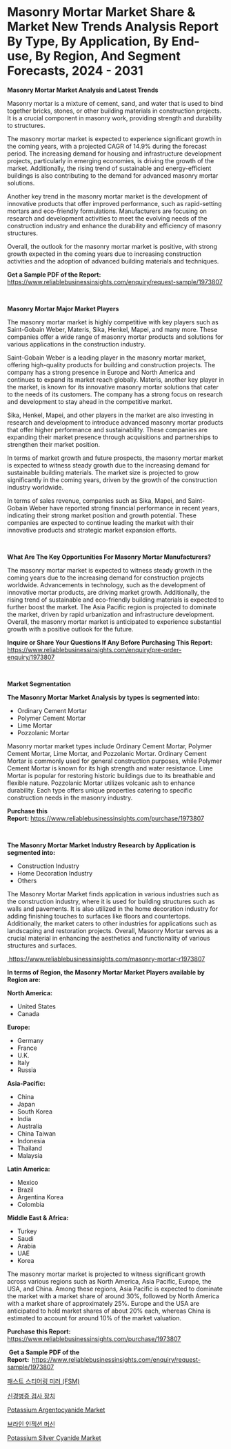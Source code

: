 <p><h1>Masonry Mortar Market Share & Market New Trends Analysis Report By Type, By Application, By End-use, By Region, And Segment Forecasts, 2024 - 2031</h1></p><p><strong>Masonry Mortar Market Analysis and Latest Trends</strong></p>
<p><p>Masonry mortar is a mixture of cement, sand, and water that is used to bind together bricks, stones, or other building materials in construction projects. It is a crucial component in masonry work, providing strength and durability to structures.</p><p>The masonry mortar market is expected to experience significant growth in the coming years, with a projected CAGR of 14.9% during the forecast period. The increasing demand for housing and infrastructure development projects, particularly in emerging economies, is driving the growth of the market. Additionally, the rising trend of sustainable and energy-efficient buildings is also contributing to the demand for advanced masonry mortar solutions.</p><p>Another key trend in the masonry mortar market is the development of innovative products that offer improved performance, such as rapid-setting mortars and eco-friendly formulations. Manufacturers are focusing on research and development activities to meet the evolving needs of the construction industry and enhance the durability and efficiency of masonry structures.</p><p>Overall, the outlook for the masonry mortar market is positive, with strong growth expected in the coming years due to increasing construction activities and the adoption of advanced building materials and techniques.</p></p>
<p><strong>Get a Sample PDF of the Report:&nbsp;</strong> <a href="https://www.reliablebusinessinsights.com/enquiry/request-sample/1973807">https://www.reliablebusinessinsights.com/enquiry/request-sample/1973807</a></p>
<p>&nbsp;</p>
<p><strong>Masonry Mortar Major Market Players</strong></p>
<p><p>The masonry mortar market is highly competitive with key players such as Saint-Gobain Weber, Materis, Sika, Henkel, Mapei, and many more. These companies offer a wide range of masonry mortar products and solutions for various applications in the construction industry.</p><p>Saint-Gobain Weber is a leading player in the masonry mortar market, offering high-quality products for building and construction projects. The company has a strong presence in Europe and North America and continues to expand its market reach globally. Materis, another key player in the market, is known for its innovative masonry mortar solutions that cater to the needs of its customers. The company has a strong focus on research and development to stay ahead in the competitive market.</p><p>Sika, Henkel, Mapei, and other players in the market are also investing in research and development to introduce advanced masonry mortar products that offer higher performance and sustainability. These companies are expanding their market presence through acquisitions and partnerships to strengthen their market position.</p><p>In terms of market growth and future prospects, the masonry mortar market is expected to witness steady growth due to the increasing demand for sustainable building materials. The market size is projected to grow significantly in the coming years, driven by the growth of the construction industry worldwide.</p><p>In terms of sales revenue, companies such as Sika, Mapei, and Saint-Gobain Weber have reported strong financial performance in recent years, indicating their strong market position and growth potential. These companies are expected to continue leading the market with their innovative products and strategic market expansion efforts.</p></p>
<p>&nbsp;</p>
<p><strong>What Are The Key Opportunities For Masonry Mortar Manufacturers?</strong></p>
<p><p>The masonry mortar market is expected to witness steady growth in the coming years due to the increasing demand for construction projects worldwide. Advancements in technology, such as the development of innovative mortar products, are driving market growth. Additionally, the rising trend of sustainable and eco-friendly building materials is expected to further boost the market. The Asia Pacific region is projected to dominate the market, driven by rapid urbanization and infrastructure development. Overall, the masonry mortar market is anticipated to experience substantial growth with a positive outlook for the future.</p></p>
<p><strong>Inquire or Share Your Questions If Any Before Purchasing This Report:</strong> <a href="https://www.reliablebusinessinsights.com/enquiry/pre-order-enquiry/1973807">https://www.reliablebusinessinsights.com/enquiry/pre-order-enquiry/1973807</a></p>
<p>&nbsp;</p>
<p><strong>Market Segmentation</strong></p>
<p><strong>The Masonry Mortar Market Analysis by types is segmented into:</strong></p>
<p><ul><li>Ordinary Cement Mortar</li><li>Polymer Cement Mortar</li><li>Lime Mortar</li><li>Pozzolanic Mortar</li></ul></p>
<p><p>Masonry mortar market types include Ordinary Cement Mortar, Polymer Cement Mortar, Lime Mortar, and Pozzolanic Mortar. Ordinary Cement Mortar is commonly used for general construction purposes, while Polymer Cement Mortar is known for its high strength and water resistance. Lime Mortar is popular for restoring historic buildings due to its breathable and flexible nature. Pozzolanic Mortar utilizes volcanic ash to enhance durability. Each type offers unique properties catering to specific construction needs in the masonry industry.</p></p>
<p><strong>Purchase this Report:&nbsp;</strong><a href="https://www.reliablebusinessinsights.com/purchase/1973807">https://www.reliablebusinessinsights.com/purchase/1973807</a></p>
<p>&nbsp;</p>
<p><strong>The Masonry Mortar Market Industry Research by Application is segmented into:</strong></p>
<p><ul><li>Construction Industry</li><li>Home Decoration Industry</li><li>Others</li></ul></p>
<p><p>The Masonry Mortar Market finds application in various industries such as the construction industry, where it is used for building structures such as walls and pavements. It is also utilized in the home decoration industry for adding finishing touches to surfaces like floors and countertops. Additionally, the market caters to other industries for applications such as landscaping and restoration projects. Overall, Masonry Mortar serves as a crucial material in enhancing the aesthetics and functionality of various structures and surfaces.</p></p>
<p><a href="https://www.reliablebusinessinsights.com/masonry-mortar-r1973807">&nbsp;https://www.reliablebusinessinsights.com/masonry-mortar-r1973807</a></p>
<p><strong>In terms of Region, the Masonry Mortar Market Players available by Region are:</strong></p>
<p>
    <p> <strong> North America: </strong>
        <ul>
            <li>United States</li>
            <li>Canada</li>
        </ul>
        </p> 
    <p> <strong> Europe: </strong>
        <ul>
            <li>Germany</li>
            <li>France</li>
            <li>U.K.</li>
            <li>Italy</li>
            <li>Russia</li>
        </ul>
        </p> 
    <p> <strong> Asia-Pacific: </strong>
        <ul>
            <li>China</li>
            <li>Japan</li>
            <li>South Korea</li>
            <li>India</li>
            <li>Australia</li>
            <li>China Taiwan</li>
            <li>Indonesia</li>
            <li>Thailand</li>
            <li>Malaysia</li>
        </ul>
        </p> 
    <p> <strong> Latin America: </strong>
        <ul>
            <li>Mexico</li>
            <li>Brazil</li>
            <li>Argentina Korea</li>
            <li>Colombia</li>
        </ul>
        </p> 
    <p> <strong> Middle East & Africa: </strong>
        <ul>
            <li>Turkey</li>
            <li>Saudi</li>
            <li>Arabia</li>
            <li>UAE</li>
            <li>Korea</li>
        </ul>
    </p>
    </p>
<p><p>The masonry mortar market is projected to witness significant growth across various regions such as North America, Asia Pacific, Europe, the USA, and China. Among these regions, Asia Pacific is expected to dominate the market with a market share of around 30%, followed by North America with a market share of approximately 25%. Europe and the USA are anticipated to hold market shares of about 20% each, whereas China is estimated to account for around 10% of the market valuation.</p></p>
<p><strong>Purchase this Report: </strong><a href="https://www.reliablebusinessinsights.com/purchase/1973807">https://www.reliablebusinessinsights.com/purchase/1973807</a></p>
<p>&nbsp;<strong>Get a Sample PDF of the Report:&nbsp;&nbsp;</strong><a href="https://www.reliablebusinessinsights.com/enquiry/request-sample/1973807">https://www.reliablebusinessinsights.com/enquiry/request-sample/1973807</a></p>
<p><strong></strong></p>
<p><p><a href="https://medium.com/@marcpascual04/%EA%B8%80%EB%A1%9C%EB%B2%8C-%ED%8C%A8%EC%8A%A4%ED%8A%B8-%EC%8A%A4%ED%8B%B0%EC%96%B4%EB%A7%81-%EB%AF%B8%EB%9F%AC-fsm-%EC%8B%9C%EC%9E%A5%EC%9D%80-2024%EB%85%84%EB%B6%80%ED%84%B0-2031%EB%85%84%EA%B9%8C%EC%A7%80%EC%9D%98-%EA%B8%B0%EA%B0%84%EC%97%90-%EC%9D%98-%EC%97%B0%ED%8F%89%EA%B7%A0-%EC%84%B1%EC%9E%A5%EB%A5%A0%EB%A1%9C-%EC%84%B1%EC%9E%A5%ED%95%A0-%EA%B2%83%EC%9C%BC%EB%A1%9C-%EC%98%88%EC%B8%A1%EB%90%A9%EB%8B%88%EB%8B%A4-8ae548f7de1a">패스트 스티어링 미러 (FSM)</a></p><p><a href="https://github.com/vsap75a286l/Market-Research-Report-List-2/blob/main/8682952140682.md">신경병증 검사 장치</a></p><p><a href="https://github.com/waylose1223/Market-Research-Report-List-1/blob/main/potassium-argentocyanide-market.md">Potassium Argentocyanide Market</a></p><p><a href="https://medium.com/@marcpascual04/2024%EB%85%84%EB%B6%80%ED%84%B0-2031%EB%85%84%EA%B9%8C%EC%A7%80-%EC%86%8C%EA%B8%88-%EC%A3%BC%EC%9E%85-%EA%B8%B0%EA%B3%84-%EC%8B%9C%EC%9E%A5-%EC%A0%90%EC%9C%A0%EC%9C%A8-%EB%B0%8F-%EA%B2%BD%EC%9F%81-%ED%92%8D%EA%B2%BD%EC%97%90-%EB%8C%80%ED%95%9C-%ED%86%B5%EC%B0%B0%EB%A0%A5-055e6e768d29">브라인 인젝션 머신</a></p><p><a href="https://github.com/itulahketika112/Market-Research-Report-List-1/blob/main/potassium-silver-cyanide-market.md">Potassium Silver Cyanide Market</a></p></p>